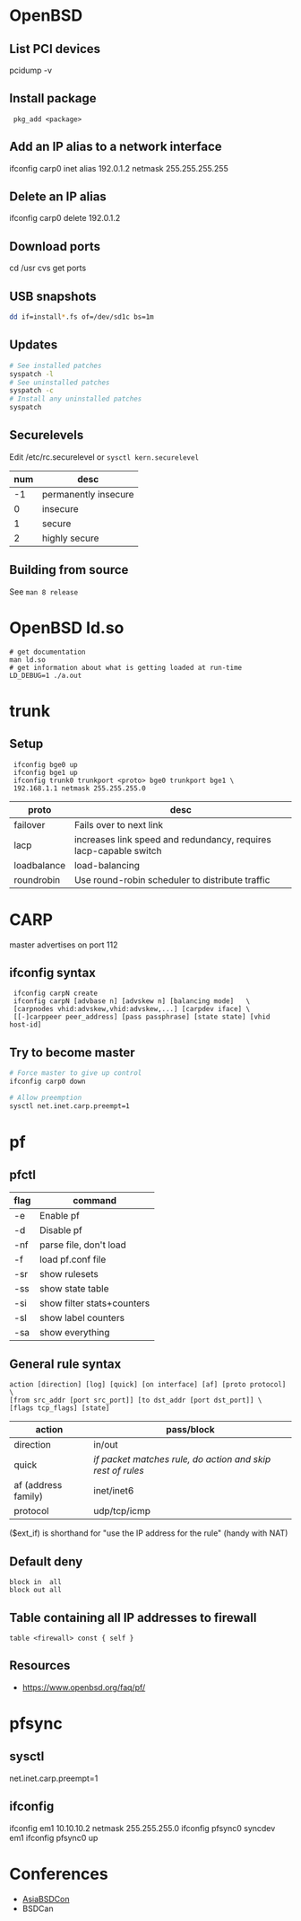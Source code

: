 # OpenBSD

## List PCI devices

 pcidump -v

## Install package
```
 pkg_add <package>
```

## Add an IP alias to a network interface

 ifconfig carp0 inet alias 192.0.1.2 netmask 255.255.255.255

## Delete an IP alias

 ifconfig carp0 delete 192.0.1.2

## Download ports

 cd /usr
 cvs get ports

## USB snapshots

```bash
dd if=install*.fs of=/dev/sd1c bs=1m
```

## Updates

```bash
# See installed patches
syspatch -l
# See uninstalled patches
syspatch -c
# Install any uninstalled patches
syspatch
```

## Securelevels

Edit /etc/rc.securelevel or `sysctl kern.securelevel`

num | desc
--- | ---
-1  | permanently insecure
0   | insecure
1   | secure
2   | highly secure


## Building from source

See `man 8 release`

# OpenBSD ld.so

```
# get documentation
man ld.so
# get information about what is getting loaded at run-time
LD_DEBUG=1 ./a.out
```


# trunk

## Setup
```
 ifconfig bge0 up
 ifconfig bge1 up
 ifconfig trunk0 trunkport <proto> bge0 trunkport bge1 \
 192.168.1.1 netmask 255.255.255.0
```

proto       | desc
---         | ---
failover    | Fails over to next link
lacp        | increases link speed and redundancy, requires lacp-capable switch
loadbalance | load-balancing
roundrobin  | Use round-robin scheduler to distribute traffic


# CARP

master advertises on port 112

## ifconfig syntax
```
 ifconfig carpN create
 ifconfig carpN [advbase n] [advskew n] [balancing mode]   \
 [carpnodes vhid:advskew,vhid:advskew,...] [carpdev iface] \
 [[-]carppeer peer_address] [pass passphrase] [state state] [vhid host-id]
```

## Try to become master

```bash
# Force master to give up control
ifconfig carp0 down

# Allow preemption
sysctl net.inet.carp.preempt=1
```


# pf

## pfctl

flag       | command
---        | ---
-e         | Enable pf
-d         | Disable pf
-nf <file> | parse file, don't load
-f <file>  | load pf.conf file
-sr        | show rulesets
-ss        | show state table
-si        | show filter stats+counters
-sl        | show label counters
-sa        | show everything

## General rule syntax

```
action [direction] [log] [quick] [on interface] [af] [proto protocol] \
[from src_addr [port src_port]] [to dst_addr [port dst_port]] \
[flags tcp_flags] [state] 
```

action              | pass/block
---                 | ---
direction           | in/out
quick               | *if packet matches rule, do action and skip rest of rules*
af (address family) | inet/inet6
protocol            | udp/tcp/icmp

($ext_if) is shorthand for "use the IP address for the rule" (handy with NAT)

## Default deny

```
block in  all
block out all 
```

## Table containing all IP addresses to firewall

```
table <firewall> const { self }
```

## Resources

* https://www.openbsd.org/faq/pf/


# pfsync

## sysctl

 net.inet.carp.preempt=1

## ifconfig

 ifconfig em1 10.10.10.2 netmask 255.255.255.0
 ifconfig pfsync0 syncdev em1
 ifconfig pfsync0 up



# Conferences

- [AsiaBSDCon](http://asiabsdcon.org)
- BSDCan